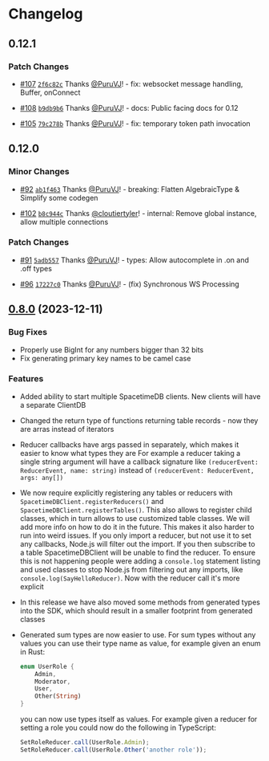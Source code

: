 # Changelog

## 0.12.1

### Patch Changes

- [#107](https://github.com/clockworklabs/spacetimedb-typescript-sdk/pull/107) [`2f6c82c`](https://github.com/clockworklabs/spacetimedb-typescript-sdk/commit/2f6c82c724b9f9407c7bedee13252ca8ffab8f7d) Thanks [@PuruVJ](https://github.com/PuruVJ)! - fix: websocket message handling, Buffer, onConnect

- [#108](https://github.com/clockworklabs/spacetimedb-typescript-sdk/pull/108) [`b9db9b6`](https://github.com/clockworklabs/spacetimedb-typescript-sdk/commit/b9db9b6e46d8c98b29327d97c12c07b7a2fc96bf) Thanks [@PuruVJ](https://github.com/PuruVJ)! - docs: Public facing docs for 0.12

- [#105](https://github.com/clockworklabs/spacetimedb-typescript-sdk/pull/105) [`79c278b`](https://github.com/clockworklabs/spacetimedb-typescript-sdk/commit/79c278be71b2dfd82106ada983fd81d395b1d912) Thanks [@PuruVJ](https://github.com/PuruVJ)! - fix: temporary token path invocation

## 0.12.0

### Minor Changes

- [#92](https://github.com/clockworklabs/spacetimedb-typescript-sdk/pull/92) [`ab1f463`](https://github.com/clockworklabs/spacetimedb-typescript-sdk/commit/ab1f463d7da6e530a6cd47e2433141bfd16addd1) Thanks [@PuruVJ](https://github.com/PuruVJ)! - breaking: Flatten AlgebraicType & Simplify some codegen

- [#102](https://github.com/clockworklabs/spacetimedb-typescript-sdk/pull/102) [`b8c944c`](https://github.com/clockworklabs/spacetimedb-typescript-sdk/commit/b8c944cd23d3b53c72131803a775127bf0a95213) Thanks [@cloutiertyler](https://github.com/cloutiertyler)! - internal: Remove global instance, allow multiple connections

### Patch Changes

- [#91](https://github.com/clockworklabs/spacetimedb-typescript-sdk/pull/91) [`5adb557`](https://github.com/clockworklabs/spacetimedb-typescript-sdk/commit/5adb55776c81d0760cf0268df0fa5dee600f0ef8) Thanks [@PuruVJ](https://github.com/PuruVJ)! - types: Allow autocomplete in .on and .off types

- [#96](https://github.com/clockworklabs/spacetimedb-typescript-sdk/pull/96) [`17227c0`](https://github.com/clockworklabs/spacetimedb-typescript-sdk/commit/17227c0f65def3a9d5e767756ccf46777210041a) Thanks [@PuruVJ](https://github.com/PuruVJ)! - (fix) Synchronous WS Processing

## [0.8.0](https://github.com/clockworklabs/spacetimedb-typescript-sdk/compare/0.7.2...0.8.0) (2023-12-11)

### Bug Fixes

- Properly use BigInt for any numbers bigger than 32 bits
- Fix generating primary key names to be camel case

### Features

- Added ability to start multiple SpacetimeDB clients. New clients will have a separate ClientDB
- Changed the return type of functions returning table records - now they are arras instead of iterators
- Reducer callbacks have args passed in separately, which makes it easier to know what types they are
  For example a reducer taking a single string argument will have a callback signature like `(reducerEvent: ReducerEvent, name: string)`
  instead of `(reducerEvent: ReducerEvent, args: any[])`
- We now require explicitly registering any tables or reducers with `SpacetimeDBClient.registerReducers()` and `SpacetimeDBClient.registerTables()`.
  This also allows to register child classes, which in turn allows to use customized table classes. We will add more info
  on how to do it in the future. This makes it also harder to run into weird issues. If you only import a reducer, but not use
  it to set any callbacks, Node.js will filter out the import. If you then subscribe to a table SpacetimeDBClient will be unable
  to find the reducer. To ensure this is not happening people were adding a `console.log` statement listing and used classes to
  stop Node.js from filtering out any imports, like `console.log(SayHelloReducer)`. Now with the reducer call it's more explicit
- In this release we have also moved some methods from generated types into the SDK, which should result in a smaller footprint from
  generated classes
- Generated sum types are now easier to use. For sum types without any values you can use their type name as value, for example given an
  enum in Rust:

  ```rust
  enum UserRole {
      Admin,
      Moderator,
      User,
      Other(String)
  }
  ```

  you can now use types itself as values. For example given a reducer for setting a role you could now do the following in TypeScript:

  ```typescript
  SetRoleReducer.call(UserRole.Admin);
  SetRoleReducer.call(UserRole.Other('another role'));
  ```
